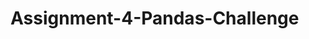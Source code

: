 # Assignment-4-Pandas-Challenge
<!-- Pandas-Challenge
In this challenge we were asked to utilize Pandas to analyze data for a gaming company. The information provided from the csv file had information based on player, gender, items bought, item price, etc. From the information provided we were tasked with answering questions regarding Total Purchasing Analysis, Gender Demographics,  Gender Purchasing Analysis, Age Demographics, Age Purchasing Analysis, Top Spenders, Most Popular Item, and Most Profitable Items. The major trends observed were 84% of the players are male, 45% of players fall within the 20-24 age range, and our most po-->